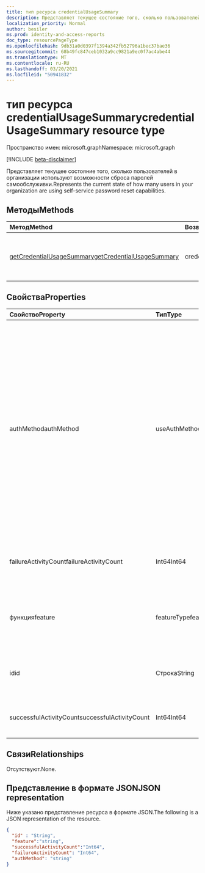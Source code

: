 ```yaml
---
title: тип ресурса credentialUsageSummary
description: Представляет текущее состояние того, сколько пользователей в организации используют возможности сброса паролей самообслуживки.
localization_priority: Normal
author: besiler
ms.prod: identity-and-access-reports
doc_type: resourcePageType
ms.openlocfilehash: 9db31a0d0397f1394a342fb52796a1bec37bae36
ms.sourcegitcommit: 68b49fc847ceb1032a9cc9821a9ec0f7ac4abe44
ms.translationtype: MT
ms.contentlocale: ru-RU
ms.lasthandoff: 03/20/2021
ms.locfileid: "50941832"
---
```

# <a name="credentialusagesummary-resource-type"></a><span data-ttu-id="57597-103">тип ресурса credentialUsageSummary</span><span class="sxs-lookup"><span data-stu-id="57597-103">credentialUsageSummary resource type</span></span>

<span data-ttu-id="57597-104">Пространство имен: microsoft.graph</span><span class="sxs-lookup"><span data-stu-id="57597-104">Namespace: microsoft.graph</span></span>

[!INCLUDE [beta-disclaimer](../../includes/beta-disclaimer.md)]

<span data-ttu-id="57597-105">Представляет текущее состояние того, сколько пользователей в организации используют возможности сброса паролей самообслуживки.</span><span class="sxs-lookup"><span data-stu-id="57597-105">Represents the current state of how many users in your organization are using self-service password reset capabilities.</span></span>

## <a name="methods"></a><span data-ttu-id="57597-106">Методы</span><span class="sxs-lookup"><span data-stu-id="57597-106">Methods</span></span>

| <span data-ttu-id="57597-107">Метод</span><span class="sxs-lookup"><span data-stu-id="57597-107">Method</span></span>       | <span data-ttu-id="57597-108">Возвращаемый тип</span><span class="sxs-lookup"><span data-stu-id="57597-108">Return Type</span></span> | <span data-ttu-id="57597-109">Описание</span><span class="sxs-lookup"><span data-stu-id="57597-109">Description</span></span> |
|:-------------|:------------|:------------|
| [<span data-ttu-id="57597-110">getCredentialUsageSummary</span><span class="sxs-lookup"><span data-stu-id="57597-110">getCredentialUsageSummary</span></span>](../api/reportroot-getcredentialusagesummary.md) | <span data-ttu-id="57597-111">credentialUsageSummary</span><span class="sxs-lookup"><span data-stu-id="57597-111">credentialUsageSummary</span></span> | <span data-ttu-id="57597-112">Чтение свойств и связей объекта credentialUsageSummary.</span><span class="sxs-lookup"><span data-stu-id="57597-112">Read properties and relationships of a credentialUsageSummary object.</span></span> |

## <a name="properties"></a><span data-ttu-id="57597-113">Свойства</span><span class="sxs-lookup"><span data-stu-id="57597-113">Properties</span></span>

| <span data-ttu-id="57597-114">Свойство</span><span class="sxs-lookup"><span data-stu-id="57597-114">Property</span></span>     | <span data-ttu-id="57597-115">Тип</span><span class="sxs-lookup"><span data-stu-id="57597-115">Type</span></span>        | <span data-ttu-id="57597-116">Описание</span><span class="sxs-lookup"><span data-stu-id="57597-116">Description</span></span> |
|:-------------|:------------|:------------|
| <span data-ttu-id="57597-117">authMethod</span><span class="sxs-lookup"><span data-stu-id="57597-117">authMethod</span></span> | <span data-ttu-id="57597-118">useAuthMethod</span><span class="sxs-lookup"><span data-stu-id="57597-118">usageAuthMethod</span></span> | <span data-ttu-id="57597-119">Представляет метод проверки подлинности, используемый пользователем.</span><span class="sxs-lookup"><span data-stu-id="57597-119">Represents the authentication method that the user used.</span></span> <span data-ttu-id="57597-120">Возможные значения: , , , , (только используется для самообслуживки сброс `email` `mobileSMS` `mobileCall` `officePhone` `securityQuestion` пароля), , , ( `appNotification` `appCode` `alternateMobileCall` поддерживается `fido` `appPassword` `unknownFutureValue` только в регистрации), , , .</span><span class="sxs-lookup"><span data-stu-id="57597-120">Possible values are:`email`, `mobileSMS`, `mobileCall`, `officePhone`, `securityQuestion` (only used for self-service password reset), `appNotification`, `appCode`, `alternateMobileCall` (supported only in registration), `fido`, `appPassword`, `unknownFutureValue`.</span></span> |
| <span data-ttu-id="57597-121">failureActivityCount</span><span class="sxs-lookup"><span data-stu-id="57597-121">failureActivityCount</span></span> | <span data-ttu-id="57597-122">Int64</span><span class="sxs-lookup"><span data-stu-id="57597-122">Int64</span></span> | <span data-ttu-id="57597-123">Обеспечивает количество сбойных сбросов или данных регистрации.</span><span class="sxs-lookup"><span data-stu-id="57597-123">Provides the count of failed resets or registration data.</span></span> |
| <span data-ttu-id="57597-124">функция</span><span class="sxs-lookup"><span data-stu-id="57597-124">feature</span></span> | <span data-ttu-id="57597-125">featureType</span><span class="sxs-lookup"><span data-stu-id="57597-125">featureType</span></span> | <span data-ttu-id="57597-126">Определяет функцию для отчета.</span><span class="sxs-lookup"><span data-stu-id="57597-126">Defines the feature to report.</span></span> <span data-ttu-id="57597-127">Возможные значения: `registration`, `reset`, `unknownFutureValue`.</span><span class="sxs-lookup"><span data-stu-id="57597-127">Possible values are: `registration`, `reset`, `unknownFutureValue`.</span></span> |
| <span data-ttu-id="57597-128">id</span><span class="sxs-lookup"><span data-stu-id="57597-128">id</span></span> | <span data-ttu-id="57597-129">Строка</span><span class="sxs-lookup"><span data-stu-id="57597-129">String</span></span> | <span data-ttu-id="57597-130">Уникальный идентификатор для этого действия.</span><span class="sxs-lookup"><span data-stu-id="57597-130">The unique identifier for the activity.</span></span> <span data-ttu-id="57597-131">Только для чтения.</span><span class="sxs-lookup"><span data-stu-id="57597-131">Read-only.</span></span> |
| <span data-ttu-id="57597-132">successfulActivityCount</span><span class="sxs-lookup"><span data-stu-id="57597-132">successfulActivityCount</span></span> | <span data-ttu-id="57597-133">Int64</span><span class="sxs-lookup"><span data-stu-id="57597-133">Int64</span></span> | <span data-ttu-id="57597-134">Обеспечивает количество успешных регистраций или сбросов.</span><span class="sxs-lookup"><span data-stu-id="57597-134">Provides the count of successful registrations or resets.</span></span> |

## <a name="relationships"></a><span data-ttu-id="57597-135">Связи</span><span class="sxs-lookup"><span data-stu-id="57597-135">Relationships</span></span>

<span data-ttu-id="57597-136">Отсутствуют.</span><span class="sxs-lookup"><span data-stu-id="57597-136">None.</span></span>

## <a name="json-representation"></a><span data-ttu-id="57597-137">Представление в формате JSON</span><span class="sxs-lookup"><span data-stu-id="57597-137">JSON representation</span></span>

<span data-ttu-id="57597-138">Ниже указано представление ресурса в формате JSON.</span><span class="sxs-lookup"><span data-stu-id="57597-138">The following is a JSON representation of the resource.</span></span>

<!-- {
  "blockType": "resource",
  "optionalProperties": [

  ],
  "@odata.type": "microsoft.graph.credentialUsageSummary",
  "keyProperty": "id"
}-->

```json
{
  "id" : "String",
  "feature":"string",
  "successfulActivityCount":"Int64",
  "failureActivityCount": "Int64",
  "authMethod": "string"
}
```

<!-- uuid: 16cd6b66-4b1a-43a1-adaf-3a886856ed98
2019-02-04 14:57:30 UTC -->
<!-- {
  "type": "#page.annotation",
  "description": "credentialUsageSummary resource",
  "keywords": "",
  "section": "documentation",
  "tocPath": ""
}-->

